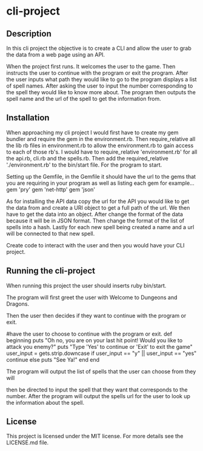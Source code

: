# cli-project

## Description

In this cli project the objective is to create a CLI and allow the user to grab the data from a web page using an API. 

When the project first runs. It welcomes the user to the game. Then instructs the user to continue with the program or exit the program. After the user inputs what path they would like to go to the program displays a list of spell names. After asking the user to input the number corresponding to the spell they would like to know more about. The program then outputs the spell name and the url of the spell to get the information from. 

## Installation

When approaching my cli project I would first have to create my gem bundler and require the gem in the environment.rb. Then require_relative all the lib rb files in environment.rb to allow the environment.rb to gain access to each of those rb's. I would have to require_relative 'environment.rb' for all the api.rb, cli.rb and the spells.rb. Then add the required_relative './environment.rb' to the bin/start file. For the program to start. 

Setting up the Gemfile, in the Gemfile it should have the url to the gems that you are requiring in your program as well as listing each gem for example...
gem 'pry'
gem 'net-http'
gem 'json'

As for installing the API data copy the url for the API you would like to get the data from and create a URI object to get a full path of the url. We then have to get the data into an object. After change the format of the data because it will be in JSON format. Then change the format of the list of spells into a hash. Lastly for each new spell being created a name and a url will be connected to that new spell.

Create code to interact with the user and then you would have your CLI project. 

## Running the cli-project

When running this project the user should inserts ruby bin/start.

The program will first greet the user with Welcome to Dungeons and Dragons. 

Then the user then decides if they want to continue with the program or exit. 

#have the user to choose to continue with the program or exit. 
    def beginning
        puts "Oh no, you are on your last hit point! Would you like to attack you enemy?"
        puts "Type 'Yes' to continue or 'Exit' to exit the game" 
        user_input = gets.strip.downcase
        if user_input == "y" || user_input == "yes"
            continue
        else
            puts "See Ya!"
        end
    end

The program will output the list of spells that the user can choose from they will 


then be directed to input the spell that they want that corresponds to the number. After the program will output the spells url for the user to look up the information about the spell. 

## License

This project is licensed under the MIT license. For more details see the LICENSE.md file. 